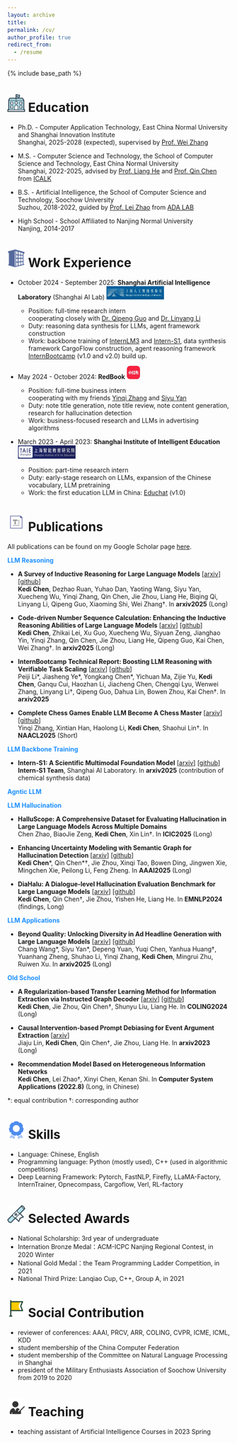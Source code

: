 ```yaml
---
layout: archive
title: 
permalink: /cv/
author_profile: true
redirect_from:
  - /resume
---
```


{% include base_path %}

<img src="https://raw.githubusercontent.com/141forever/141forever.github.io/master/images/school.png" width="40" height="40"/> Education
======
* Ph.D. - Computer Application Technology, East China Normal University and Shanghai Innovation Institute
  <br /> Shanghai, 2025-2028 (expected), supervised by [Prof. Wei Zhang](https://weizhangltt.github.io/)
  
* M.S. - Computer Science and Technology, the School of Computer Science and Technology, East China Normal University
  <br /> Shanghai, 2022-2025, advised by [Prof. Liang He](https://scholar.google.com/citations?user=aW_cCQwAAAAJ&hl=zh-CN) and [Prof. Qin Chen](https://scholar.google.com/citations?user=S7u5zTQAAAAJ&hl=zh-CN) from [ICALK](https://github.com/ECNU-ICALK)
  
* B.S. - Artificial Intelligence, the School of Computer Science and Technology, Soochow University
  <br /> Suzhou, 2018-2022, guided by [Prof. Lei Zhao](https://scst.suda.edu.cn/11/29/c30767a528681/page.htm) from [ADA LAB](https://ada.suda.edu.cn/)
  
* High School - School Affiliated to Nanjing Normal University
 <br /> Nanjing, 2014-2017


<img src="https://raw.githubusercontent.com/141forever/141forever.github.io/master/images/company.png" width="40" height="40"/>  Work Experience
======
* October 2024 - September 2025: **Shanghai Artificial Intelligence Laboratory** (Shanghai AI Lab) <img src="https://github.com/141forever/141forever.github.io/blob/master/images/pjlab.jpg" width="130" height="30"/>
  * Position: full-time research intern
    <br /> cooperating closely with [Dr. Qipeng Guo](https://scholar.google.com/citations?user=k3mPGKgAAAAJ&hl=zh-TW) and [Dr. Linyang Li](https://scholar.google.com/citations?user=T6eEqcMAAAAJ&hl=zh-TW)
  * Duty: reasoning data synthesis for LLMs, agent framework construction
  * Work: backbone training of [InternLM3](https://github.com/InternLM/InternLM) and [Intern-S1](https://github.com/InternLM/Intern-S1), data synthesis framework CargoFlow construction, agent reasoning framework [InternBootcamp](https://github.com/InternLM/InternBootcamp) (v1.0 and v2.0) build up.
    
* May 2024 - October 2024: **RedBook** <img src="https://github.com/141forever/141forever.github.io/blob/master/images/redbook.jpg" width="30" height="30"/>
  * Position: full-time business intern
    <br /> cooperating with my friends [Yinqi Zhang](https://inchzhang.com/) and [Siyu Yan](https://scholar.google.com/citations?user=1WVip2MAAAAJ&hl=zh-CN)
  * Duty: note title generation, note title review, note content generation, research for hallucination detection
  * Work:  business-focused research and LLMs in advertising algorithms
    
* March 2023 - April 2023: **Shanghai Institute of Intelligent Education** <img src="https://github.com/141forever/141forever.github.io/blob/master/zhinengjiaoyu.jpg" width="130" height="30"/>
  * Position: part-time research intern
  * Duty: early-stage research on LLMs, expansion of the Chinese vocabulary, LLM pretraining
  * Work: the first education LLM in China: [Educhat](https://www.educhat.top/) (v1.0)

<img src="https://raw.githubusercontent.com/141forever/141forever.github.io/master/images/paper.png" width="40" height="40"/>  Publications
======
All publications can be found on my Google Scholar page [here](https://scholar.google.com/citations?user=_kmYvFsAAAAJ&hl=zh-CN).

<span style="color:#1E90FF">**LLM Reasoning**</span>

* **A Survey of Inductive Reasoning for Large Language Models** [[arxiv](https://arxiv.org/pdf/2510.10182)] [[github](https://github.com/BDML-lab/llm-inductive-reasoning-survey)]
  <br /> **Kedi Chen**, Dezhao Ruan, Yuhao Dan, Yaoting Wang, Siyu Yan, Xuecheng Wu, Yinqi Zhang, Qin Chen, Jie Zhou, Liang He, Biqing Qi, Linyang Li, Qipeng Guo, Xiaoming Shi, Wei Zhang†. In **arxiv2025** (Long) 

* **Code-driven Number Sequence Calculation: Enhancing the Inductive Reasoning Abilities of Large Language Models** [[arxiv](https://arxiv.org/pdf/2510.14620)] [[github](https://github.com/141forever/CodeSeq2)]
  <br /> **Kedi Chen**, Zhikai Lei, Xu Guo, Xuecheng Wu, Siyuan Zeng, Jianghao Yin, Yinqi Zhang, Qin Chen, Jie Zhou, Liang He, Qipeng Guo, Kai Chen, Wei Zhang†. In **arxiv2025** (Long)

* **InternBootcamp Technical Report: Boosting LLM Reasoning with Verifiable Task Scaling** [[arxiv](https://arxiv.org/pdf/2508.08636v1)] [[github](https://github.com/InternLM/InternBootcamp)]
  <br /> Peiji Li\*, Jiasheng Ye\*, Yongkang Chen\*, Yichuan Ma, Zijie Yu, **Kedi Chen**, Ganqu Cui, Haozhan Li, Jiacheng Chen, Chengqi Lyu, Wenwei Zhang, Linyang Li†, Qipeng Guo, Dahua Lin, Bowen Zhou, Kai Chen†. In **arxiv2025**

* **Complete Chess Games Enable LLM Become A Chess Master** [[arxiv](https://arxiv.org/pdf/2501.17186)][[github](https://github.com/Inch-Z/ChessLLM)]
  <br /> Yinqi Zhang, Xintian Han, Haolong Li, **Kedi Chen**, Shaohui Lin†. In **NAACL2025** (Short)

<span style="color:#1E90FF">**LLM Backbone Training**</span>

* **Intern-S1: A Scientific Multimodal Foundation Model** [[arxiv](https://arxiv.org/pdf/2508.15763)] [[github](https://github.com/InternLM/Intern-S1)]
  <br /> **Intern-S1 Team**, Shanghai AI Laboratory. In **arxiv2025** (contribution of chemical synthesis data)

<span style="color:#1E90FF">**Agntic LLM**</span>

<span style="color:#1E90FF">**LLM Hallucination**</span>

* **HalluScope: A Comprehensive Dataset for Evaluating Hallucination in Large Language Models Across Multiple Domains**
  <br />Chen Zhao, BiaoJie Zeng, **Kedi Chen**, Xin Lin†. In **ICIC2025** (Long)

* **Enhancing Uncertainty Modeling with Semantic Graph for Hallucination Detection** [[arxiv](https://arxiv.org/abs/2501.02020)] [[github](https://github.com/141forever/UncerSema4HalluDetec)]
  <br /> **Kedi Chen**\*, Qin Chen\*†, Jie Zhou, Xinqi Tao, Bowen Ding, Jingwen Xie, Mingchen Xie, Peilong Li, Feng Zheng. In **AAAI2025** (Long)
  
* **DiaHalu: A Dialogue-level Hallucination Evaluation Benchmark for Large Language Models** [[arxiv](https://arxiv.org/abs/2403.00896)] [[github](https://github.com/141forever/DiaHalu)]
  <br /> **Kedi Chen**, Qin Chen†, Jie Zhou, Yishen He, Liang He. In **EMNLP2024** (findings, Long)

<span style="color:#1E90FF">**LLM Applications**</span>

* **Beyond Quality: Unlocking Diversity in Ad Headline Generation with Large Language Models** [[arxiv](https://arxiv.org/pdf/2508.18739?)] [[github](https://github.com/yansiyu02/MUSE)]
  <br /> Chang Wang\*, Siyu Yan\*, Depeng Yuan, Yuqi Chen, Yanhua Huang†, Yuanhang Zheng, Shuhao Li, Yinqi Zhang, **Kedi Chen**, Mingrui Zhu, Ruiwen Xu. In **arxiv2025** (Long)

<span style="color:#1E90FF">**Old School**</span>

* **A Regularization-based Transfer Learning Method for Information Extraction via Instructed Graph Decoder** [[arxiv](https://arxiv.org/abs/2403.00891)] [[github](https://github.com/141forever/TransferUIE)]
  <br /> **Kedi Chen**, Jie Zhou, Qin Chen†, Shunyu Liu, Liang He. In **COLING2024** (Long)
  
* **Causal Intervention-based Prompt Debiasing for Event Argument Extraction** [[arxiv](https://arxiv.org/abs/2210.01561)]
  <br /> Jiaju Lin, **Kedi Chen**, Qin Chen†, Jie Zhou, Liang He. In **arxiv2023** (Long)
  
* **Recommendation Model Based on Heterogeneous Information Networks** 
  <br /> **Kedi Chen**, Lei Zhao†, Xinyi Chen, Kenan Shi. In **Computer System Applications (2022.8)** (Long, in Chinese)
  
\*: equal contribution †: corresponding author

  
<img src="https://raw.githubusercontent.com/141forever/141forever.github.io/master/images/skill.png" width="40" height="40"/>  Skills
======
* Language: Chinese, English
* Programming language: Python (mostly used), C++ (used in algorithmic competitions)
* Deep Learning Framework: Pytorch, FastNLP, Firefly, LLaMA-Factory, InternTrainer, Opnecompass, Cargoflow, Verl, RL-factory
  
<img src="https://raw.githubusercontent.com/141forever/141forever.github.io/master/images/award.png" width="40" height="40"/> Selected Awards
======
* National Scholarship: 3rd year of undergraduate
* Internation Bronze Medal：ACM-ICPC Nanjing Regional Contest, in 2020 Winter
* National Gold Medal：the Team Programming Ladder Competition, in 2021
* National Third Prize: Lanqiao Cup, C++, Group A, in 2021

<img src="https://raw.githubusercontent.com/141forever/141forever.github.io/master/images/zhiyuan.png" width="40" height="40"/>  Social Contribution
=====
* reviewer of conferences: AAAI, PRCV, ARR, COLING, CVPR, ICME, ICML, KDD
* student membership of the China Computer Federation
* student membership of the Committee on Natural Language Processing in Shanghai
* president of the Military Enthusiasts Association of Soochow University from 2019 to 2020

<img src="https://raw.githubusercontent.com/141forever/141forever.github.io/master/images/teach.png" width="40" height="40"/>  Teaching
======
* teaching assistant of Artificial Intelligence Courses in 2023 Spring
